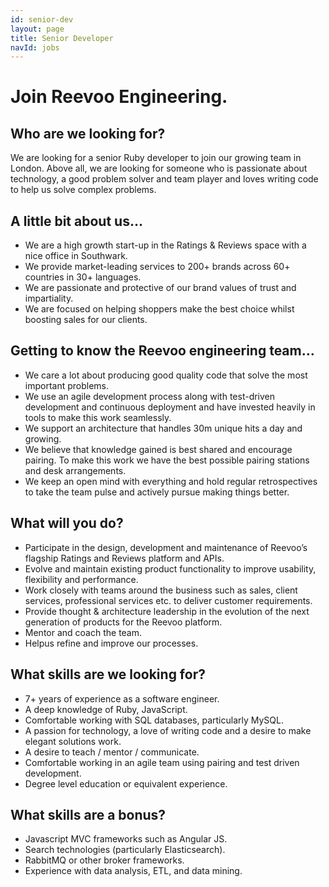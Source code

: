 ```yaml
---
id: senior-dev
layout: page
title: Senior Developer
navId: jobs
---
```


# Join Reevoo Engineering.

## Who are we looking for?
We are looking for a senior Ruby developer to join our growing team in London. Above all, we are looking for someone who is passionate about technology, a good problem solver and team player and loves writing code to help us solve complex problems.

## A little bit about us…
+ We are a high growth start-up in the Ratings & Reviews space with a nice office in Southwark.
+ We provide market-leading services to 200+ brands across 60+ countries in 30+ languages.
+ We are passionate and protective of our brand values of trust and impartiality.
+ We are focused on helping shoppers make the best choice whilst boosting sales for our clients.

## Getting to know the Reevoo engineering team…
+ We care a lot about producing good quality code that solve the most important problems.
+ We use an agile development process along with test-driven development and continuous deployment and have invested heavily in tools to make this work seamlessly.
+ We support an architecture that handles 30m unique hits a day and growing.
+ We believe that knowledge gained is best shared and encourage pairing. To make this work we have the best possible pairing stations and desk arrangements.
+ We keep an open mind with everything and hold regular retrospectives to take the team pulse and actively pursue making things better.

## What will you do?
+ Participate in the design, development and maintenance of Reevoo’s flagship Ratings and Reviews platform and APIs.
+ Evolve and maintain existing product functionality to improve usability, flexibility and performance.
+ Work closely with teams around the business such as sales, client services, professional services etc. to deliver customer requirements.
+ Provide thought & architecture leadership in the evolution of the next generation of products for the Reevoo platform.
+ Mentor and coach the team.
+ Helpus refine and improve our processes.

## What skills are we looking for?
+ 7+ years of experience as a software engineer.
+ A deep knowledge of Ruby, JavaScript.
+ Comfortable working with SQL databases, particularly MySQL.
+ A passion for technology, a love of writing code and a desire to make elegant solutions work.
+ A desire to teach / mentor / communicate.
+ Comfortable working in an agile team using pairing and test driven development.
+ Degree level education or equivalent experience.

## What skills are a bonus?
+ Javascript MVC frameworks such as Angular JS.
+ Search technologies (particularly Elasticsearch).
+ RabbitMQ or other broker frameworks.
+ Experience with data analysis, ETL, and data mining.

